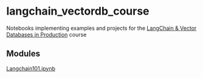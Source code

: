 # langchain_vectordb_course
Notebooks implementing examples and projects for the [LangChain & Vector Databases in Production](https://learn.activeloop.ai) course

## Modules
[Langchain101.ipynb](https://github.com/jkpage00/langchain_vectordb_course/blob/main/Langchain101.ipynb)
